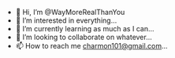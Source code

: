 - 👋 Hi, I’m @WayMoreRealThanYou
- 👀 I’m interested in everything...
- 🌱 I’m currently learning as much as I can...
- 💞️ I’m looking to collaborate on whatever...
- 📫 How to reach me charmon101@gmail.com...

<!---
WayMoreRealThanYou/WayMoreRealThanYou is a ✨ special ✨ repository because its `README.md` (this file) appears on your GitHub profile.
You can click the Preview link to take a look at your changes.
--->
